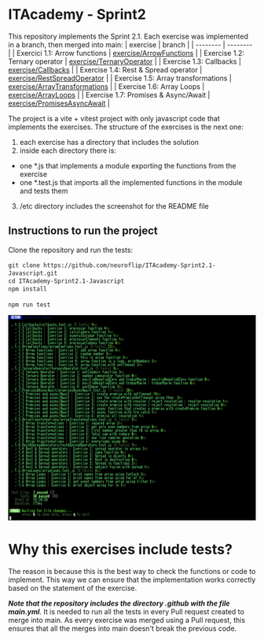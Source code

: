 # ITAcademy - Sprint2

This repository implements the Sprint 2.1. Each exercise was implemented in a branch, then merged into main:
| exercise | branch |
| -------- | --------  |
| Exercici 1.1: Arrow functions | [exercise/ArrowFunctions](https://github.com/neuroflip/ITAcademy-Sprint2.1-Javascript/tree/exercise/ArrowFunctions) |
| Exercise 1.2: Ternary operator | [exercise/TernaryOperator](https://github.com/neuroflip/ITAcademy-Sprint2.1-Javascript/tree/exercise/TernaryOperator) |
| Exercise 1.3: Callbacks | [exercise/Callbacks](https://github.com/neuroflip/ITAcademy-Sprint2.1-Javascript/tree/exercise/Callbacks) |
| Exercise 1.4: Rest & Spread operator | [exercise/RestSpreadOperator](https://github.com/neuroflip/ITAcademy-Sprint2.1-Javascript/tree/exercise/RestSpreadOperator) |
| Exercise 1.5: Array transformations | [exercise/ArrayTransformations](https://github.com/neuroflip/ITAcademy-Sprint2.1-Javascript/tree/exercise/ArrayTransformations) |
| Exercise 1.6: Array Loops | [exercise/ArrayLoops](https://github.com/neuroflip/ITAcademy-Sprint2.1-Javascript/tree/exercise/ArrayLoops) |
| Exercise 1.7: Promises & Async/Await | [exercise/PromisesAsyncAwait](https://github.com/neuroflip/ITAcademy-Sprint2.1-Javascript/tree/exercise/PromisesAsyncAwait) |



The project is a vite + vitest project with only javascript code that implements the exercises. The structure of the exercises is the next one:

 1. each exercise has a directory that includes the solution 
 2. inside each directory there is:
  - one *.js that implements a module exporting the functions from the exercise
  - one *.test.js that imports all the implemented functions in the module and tests them
 3. /etc directory includes the screenshot for the README file


## Instructions to run the project

Clone the repository and run the tests:

```
git clone https://github.com/neuroflip/ITAcademy-Sprint2.1-Javascript.git
cd ITAcademy-Sprint2.1-Javascript
npm install

npm run test
```

![alt basic screenshot from the project](https://github.com/neuroflip/ITAcademy-Sprint2.1-Javascript/blob/main/etc/tests.png)

# Why this exercises include tests?

The reason is because this is the best way to check the functions or code to implement. This way we can ensure that the implementation works correctly based on the statement of the exercise.

***Note that the repository includes the directory .github with the file main.yml***. It is needed to run all the tests in every Pull request created to merge into main. As every exercise was merged using a Pull request, this ensures that all the merges into main doesn't break the previous code.